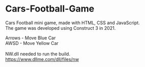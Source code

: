 # Cars-Football-Game
Cars Football mini game, made with HTML, CSS and JavaScript.<br>
The game was developed using Construct 3 in 2021.<br>

Arrows - Move Blue Car<br>
AWSD - Move Yellow Car
<br><br>
NW.dll needed to run the build.<br>
https://www.dllme.com/dll/files/nw
<br><br>
